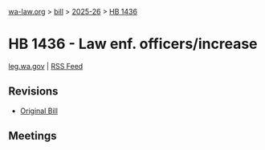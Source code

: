 [wa-law.org](/) > [bill](/bill/) > [2025-26](/bill/2025-26/) > [HB 1436](/bill/2025-26/hb/1436/)

# HB 1436 - Law enf. officers/increase
[leg.wa.gov](https://app.leg.wa.gov/billsummary?BillNumber=1436&Year=2025&Initiative=false) | [RSS Feed](./rss.xml)

## Revisions
* [Original Bill](1/)

## Meetings